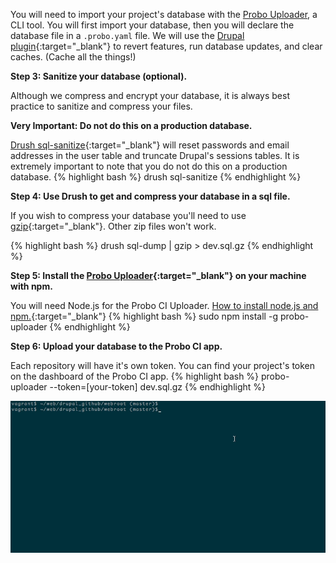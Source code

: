 You will need to import your project's database with the [Probo Uploader](https://github.com/ProboCI/probo-uploader), a CLI tool. You will first import your database, then you will declare the database file in a `.probo.yaml` file. We will use the [Drupal plugin](/docs/drupal-plugin/ "Drupal plugin"){:target="_blank"} to revert features, run database updates, and clear caches. (Cache all the things!)

**Step 3: Sanitize your database (optional).**

Although we compress and encrypt your database, it is always best practice to sanitize and compress your files.

**Very Important: Do not do this on a production database.**

[Drush sql-sanitize](http://drushcommands.com/drush-7x/sql/sql-sanitize){:target="_blank"} will reset passwords and email addresses in the user table and truncate Drupal's sessions tables. It is extremely important to note that you do not do this on a production database.
{% highlight bash %}
drush sql-sanitize
{% endhighlight %}

**Step 4: Use Drush to get and compress your database in a sql file.**

If you wish to compress your database you'll need to use [gzip](http://www.gzip.org/){:target="_blank"}. Other zip files won't work.

{% highlight bash %}
drush sql-dump | gzip > dev.sql.gz
{% endhighlight %}


**Step 5: Install the [Probo Uploader](https://github.com/ProboCI/probo-uploader){:target="_blank"} on your machine with npm.**

You will need Node.js for the Probo CI Uploader. [How to install node.js and npm.](https://nodejs.org/en/){:target="_blank"}
{% highlight bash %}
sudo npm install -g probo-uploader
{% endhighlight %}

**Step 6: Upload your database to the Probo CI app.**

Each repository will have it's own token. You can find your project's token on the dashboard of the Probo CI app.
{% highlight bash %}
probo-uploader --token=[your-token] dev.sql.gz
{% endhighlight %}

<img src="/images/database-probo.gif" alt="Upload your Database Gif" class="docs-gif">
